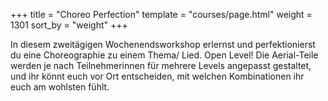 +++
title = "Choreo Perfection"
template = "courses/page.html"
weight = 1301
sort_by = "weight"
+++

In diesem zweitägigen Wochenendsworkshop erlernst und perfektionierst du eine Choreographie zu einem Thema/ Lied.
Open Level! Die Aerial-Teile werden je nach Teilnehmerinnen für mehrere Levels angepasst gestaltet, und ihr könnt euch vor Ort entscheiden, mit welchen Kombinationen ihr euch am wohlsten fühlt.
